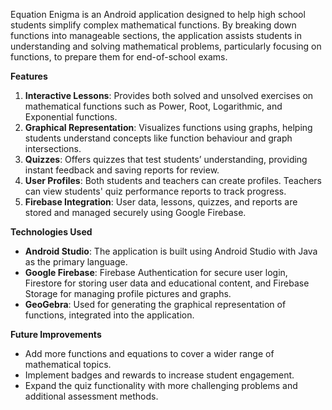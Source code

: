 Equation Enigma is an Android application designed to help high school students simplify complex mathematical functions. By breaking down functions into manageable sections, the application assists students in understanding and solving mathematical problems, particularly focusing on functions, to prepare them for end-of-school exams.

**Features**
1) **Interactive Lessons**: Provides both solved and unsolved exercises on mathematical functions such as Power, Root, Logarithmic, and Exponential functions.
2) **Graphical Representation**: Visualizes functions using graphs, helping students understand concepts like function behaviour and graph intersections.
3) **Quizzes**: Offers quizzes that test students’ understanding, providing instant feedback and saving reports for review.
4) **User Profiles**: Both students and teachers can create profiles. Teachers can view students' quiz performance reports to track progress.
5) **Firebase Integration**: User data, lessons, quizzes, and reports are stored and managed securely using Google Firebase.

**Technologies Used**
- **Android Studio**: The application is built using Android Studio with Java as the primary language.
- **Google Firebase**: Firebase Authentication for secure user login, Firestore for storing user data and educational content, and Firebase Storage for managing profile pictures and graphs.
- **GeoGebra**: Used for generating the graphical representation of functions, integrated into the application.

**Future Improvements**
- Add more functions and equations to cover a wider range of mathematical topics.
- Implement badges and rewards to increase student engagement.
- Expand the quiz functionality with more challenging problems and additional assessment methods.
